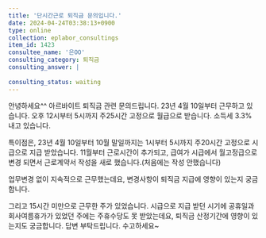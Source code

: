 ```yaml
---
title: '단시간근로 퇴직금 문의입니다.'
date: 2024-04-24T03:38:13+0900
type: online
collection: eplabor_consultings
item_id: 1423
consultee_name: '은OO'
consulting_category: 퇴직금
consulting_answer: |
    
consulting_status: waiting
---
```


안녕하세요^^
아르바이트 퇴직금 관련 문의드립니다.
23년 4월 10일부터 근무하고 있습니다.
오후 12시부터 5시까지 주25시간 고정으로 월급으로 받습니다.
소득세 3.3% 내고 있습니다.
 
특이점은,
23년 4월 10일부터 10월 말일까지는
1시부터 5시까지 주20시간 고정으로 시급으로 지급 받았습니다.
11월부터 근로시간이 추가되고, 급여가 시급에서 월고정급으로 변경 되면서
근로계약서 작성을 새로 했습니다.(처음에는 작성 안했습니다)

업무변경 없이 지속적으로 근무했는데요, 
변경사항이 퇴직금 지급에 영향이 있는지 궁금합니다.

그리고 15시간 미만으로 근무한 주가 있었습니다.
시급으로 지급 받던 시기에 
공휴일과 회사여름휴가가 있었던 주에는 주휴수당도 못 받았는데요,
퇴직금 산정기간에 영향이 있는지도 궁금합니다.
답변 부탁드립니다. 수고하세요~
